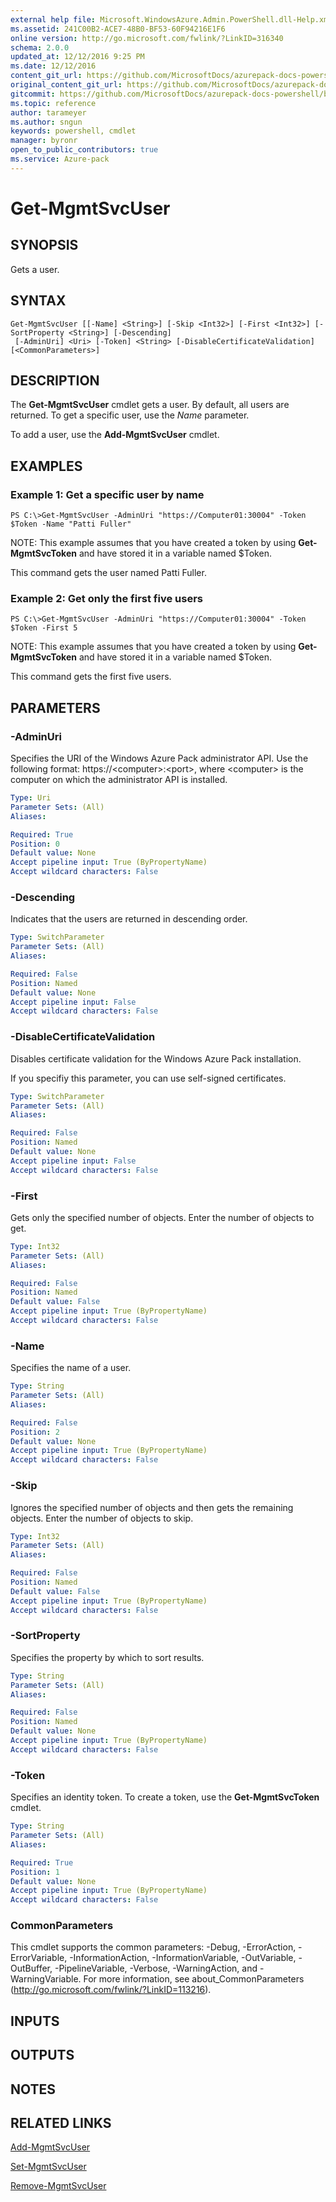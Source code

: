 ```yaml
---
external help file: Microsoft.WindowsAzure.Admin.PowerShell.dll-Help.xml
ms.assetid: 241C00B2-ACE7-48B0-BF53-60F94216E1F6
online version: http://go.microsoft.com/fwlink/?LinkID=316340
schema: 2.0.0
updated_at: 12/12/2016 9:25 PM
ms.date: 12/12/2016
content_git_url: https://github.com/MicrosoftDocs/azurepack-docs-powershell/blob/live/AzurePack-cmdlets/Administration/v1.0/Get-MgmtSvcUser.md
original_content_git_url: https://github.com/MicrosoftDocs/azurepack-docs-powershell/blob/live/AzurePack-cmdlets/Administration/v1.0/Get-MgmtSvcUser.md
gitcommit: https://github.com/MicrosoftDocs/azurepack-docs-powershell/blob/b83cde31c8e8df3140400b62cc6698cfc8f37a47/AzurePack-cmdlets/Administration/v1.0/Get-MgmtSvcUser.md
ms.topic: reference
author: tarameyer
ms.author: sngun
keywords: powershell, cmdlet
manager: byronr
open_to_public_contributors: true
ms.service: Azure-pack
---
```


# Get-MgmtSvcUser

## SYNOPSIS
Gets a user.

## SYNTAX

```
Get-MgmtSvcUser [[-Name] <String>] [-Skip <Int32>] [-First <Int32>] [-SortProperty <String>] [-Descending]
 [-AdminUri] <Uri> [-Token] <String> [-DisableCertificateValidation] [<CommonParameters>]
```

## DESCRIPTION
The **Get-MgmtSvcUser** cmdlet gets a user.
By default, all users are returned.
To get a specific user, use the *Name* parameter.

To add a user, use the **Add-MgmtSvcUser** cmdlet.

## EXAMPLES

### Example 1: Get a specific user by name
```
PS C:\>Get-MgmtSvcUser -AdminUri "https://Computer01:30004" -Token $Token -Name "Patti Fuller"
```

NOTE: This example assumes that you have created a token by using **Get-MgmtSvcToken** and have stored it in a variable named $Token.

This command gets the user named Patti Fuller.

### Example 2: Get only the first five users
```
PS C:\>Get-MgmtSvcUser -AdminUri "https://Computer01:30004" -Token $Token -First 5
```

NOTE: This example assumes that you have created a token by using **Get-MgmtSvcToken** and have stored it in a variable named $Token.

This command gets the first five users.

## PARAMETERS

### -AdminUri
Specifies the URI of the Windows Azure Pack administrator API.
Use the following format: https://\<computer\>:\<port\>, where \<computer\> is the computer on which the administrator API is installed.

```yaml
Type: Uri
Parameter Sets: (All)
Aliases: 

Required: True
Position: 0
Default value: None
Accept pipeline input: True (ByPropertyName)
Accept wildcard characters: False
```

### -Descending
Indicates that the users are returned in descending order.

```yaml
Type: SwitchParameter
Parameter Sets: (All)
Aliases: 

Required: False
Position: Named
Default value: None
Accept pipeline input: False
Accept wildcard characters: False
```

### -DisableCertificateValidation
Disables certificate validation for the Windows Azure Pack installation.

If you specifiy this parameter, you can use self-signed certificates.

```yaml
Type: SwitchParameter
Parameter Sets: (All)
Aliases: 

Required: False
Position: Named
Default value: None
Accept pipeline input: False
Accept wildcard characters: False
```

### -First
Gets only the specified number of objects.
Enter the number of objects to get.

```yaml
Type: Int32
Parameter Sets: (All)
Aliases: 

Required: False
Position: Named
Default value: False
Accept pipeline input: True (ByPropertyName)
Accept wildcard characters: False
```

### -Name
Specifies the name of a user.

```yaml
Type: String
Parameter Sets: (All)
Aliases: 

Required: False
Position: 2
Default value: None
Accept pipeline input: True (ByPropertyName)
Accept wildcard characters: False
```

### -Skip
Ignores the specified number of objects and then gets the remaining objects.
Enter the number of objects to skip.

```yaml
Type: Int32
Parameter Sets: (All)
Aliases: 

Required: False
Position: Named
Default value: False
Accept pipeline input: True (ByPropertyName)
Accept wildcard characters: False
```

### -SortProperty
Specifies the property by which to sort results.

```yaml
Type: String
Parameter Sets: (All)
Aliases: 

Required: False
Position: Named
Default value: None
Accept pipeline input: True (ByPropertyName)
Accept wildcard characters: False
```

### -Token
Specifies an identity token.
To create a token, use the **Get-MgmtSvcToken** cmdlet.

```yaml
Type: String
Parameter Sets: (All)
Aliases: 

Required: True
Position: 1
Default value: None
Accept pipeline input: True (ByPropertyName)
Accept wildcard characters: False
```

### CommonParameters
This cmdlet supports the common parameters: -Debug, -ErrorAction, -ErrorVariable, -InformationAction, -InformationVariable, -OutVariable, -OutBuffer, -PipelineVariable, -Verbose, -WarningAction, and -WarningVariable. For more information, see about_CommonParameters (http://go.microsoft.com/fwlink/?LinkID=113216).

## INPUTS

## OUTPUTS

## NOTES

## RELATED LINKS

[Add-MgmtSvcUser](xref:Administration/v1.0/Add-MgmtSvcUser.md)

[Set-MgmtSvcUser](xref:Administration/v1.0/Set-MgmtSvcUser.md)

[Remove-MgmtSvcUser](xref:Administration/v1.0/Remove-MgmtSvcUser.md)


